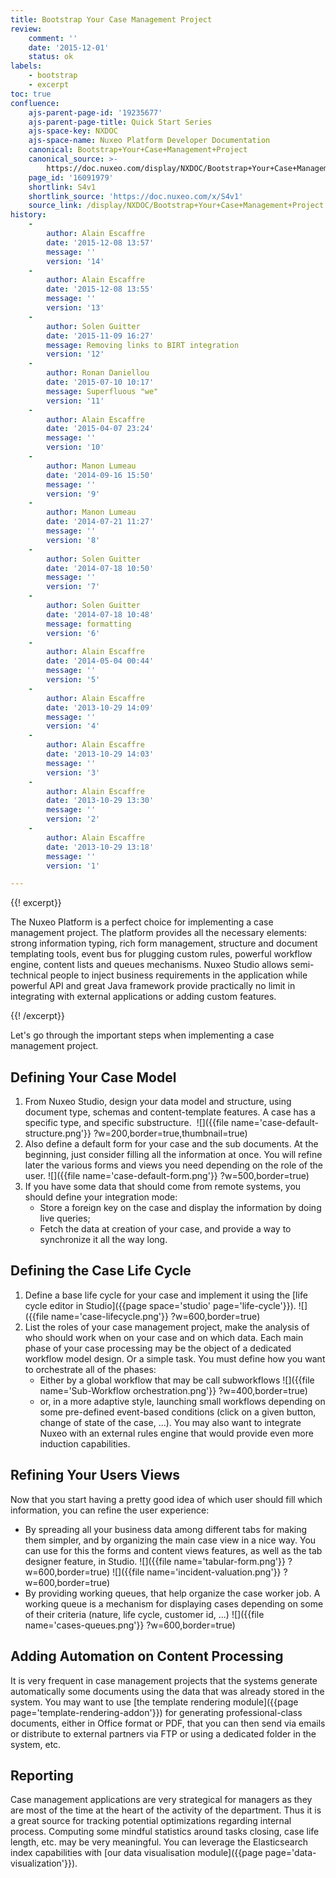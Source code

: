 ```yaml
---
title: Bootstrap Your Case Management Project
review:
    comment: ''
    date: '2015-12-01'
    status: ok
labels:
    - bootstrap
    - excerpt
toc: true
confluence:
    ajs-parent-page-id: '19235677'
    ajs-parent-page-title: Quick Start Series
    ajs-space-key: NXDOC
    ajs-space-name: Nuxeo Platform Developer Documentation
    canonical: Bootstrap+Your+Case+Management+Project
    canonical_source: >-
        https://doc.nuxeo.com/display/NXDOC/Bootstrap+Your+Case+Management+Project
    page_id: '16091979'
    shortlink: S4v1
    shortlink_source: 'https://doc.nuxeo.com/x/S4v1'
    source_link: /display/NXDOC/Bootstrap+Your+Case+Management+Project
history:
    - 
        author: Alain Escaffre
        date: '2015-12-08 13:57'
        message: ''
        version: '14'
    - 
        author: Alain Escaffre
        date: '2015-12-08 13:55'
        message: ''
        version: '13'
    - 
        author: Solen Guitter
        date: '2015-11-09 16:27'
        message: Removing links to BIRT integration
        version: '12'
    - 
        author: Ronan Daniellou
        date: '2015-07-10 10:17'
        message: Superfluous "we"
        version: '11'
    - 
        author: Alain Escaffre
        date: '2015-04-07 23:24'
        message: ''
        version: '10'
    - 
        author: Manon Lumeau
        date: '2014-09-16 15:50'
        message: ''
        version: '9'
    - 
        author: Manon Lumeau
        date: '2014-07-21 11:27'
        message: ''
        version: '8'
    - 
        author: Solen Guitter
        date: '2014-07-18 10:50'
        message: ''
        version: '7'
    - 
        author: Solen Guitter
        date: '2014-07-18 10:48'
        message: formatting
        version: '6'
    - 
        author: Alain Escaffre
        date: '2014-05-04 00:44'
        message: ''
        version: '5'
    - 
        author: Alain Escaffre
        date: '2013-10-29 14:09'
        message: ''
        version: '4'
    - 
        author: Alain Escaffre
        date: '2013-10-29 14:03'
        message: ''
        version: '3'
    - 
        author: Alain Escaffre
        date: '2013-10-29 13:30'
        message: ''
        version: '2'
    - 
        author: Alain Escaffre
        date: '2013-10-29 13:18'
        message: ''
        version: '1'

---
```

{{! excerpt}}

The Nuxeo Platform is a perfect choice for implementing a case management project. The platform provides all the necessary elements: strong information typing, rich form management, structure and document templating tools, event bus for plugging custom rules, powerful workflow engine, content lists and queues mechanisms. Nuxeo Studio allows semi-technical people to inject business requirements in the application while powerful API and great Java framework provide practically no limit in integrating with external applications or adding custom features.

{{! /excerpt}}

Let's go through the important steps when implementing a case management project.

## Defining Your Case Model

1.  From Nuxeo Studio, design your data model and structure, using document type, schemas and content-template features. A case has a specific type, and specific substructure.&nbsp;
    ![]({{file name='case-default-structure.png'}} ?w=200,border=true,thumbnail=true)
2.  Also define a default form for your case and the sub documents. At the beginning, just consider filling all the information at once. You will refine later the various forms and views you need depending on the role of the user.
    ![]({{file name='case-default-form.png'}} ?w=500,border=true)
3.  If you have some data that should come from remote systems, you should define your integration mode:
    *   Store a foreign key on the case and display the information by doing live queries;
    *   Fetch the data at creation of your case, and provide a way to synchronize it all the way long.

## Defining the Case Life Cycle

1.  Define a base life cycle for your case and implement it using the [life cycle editor in Studio]({{page space='studio' page='life-cycle'}}).
    ![]({{file name='case-lifecycle.png'}} ?w=600,border=true)
2.  List the roles of your case management project, make the analysis of who should work when on your case and on which data. Each main phase of your case processing may be the object of a dedicated workflow model design. Or a simple task. You must define how you want to orchestrate all of the phases:
    *   Either by a global workflow that may be call subworkflows
        ![]({{file name='Sub-Workflow orchestration.png'}} ?w=400,border=true)
    *   or, in a more adaptive style, launching small workflows depending on some pre-defined event-based conditions (click on a given button, change of state of the case, &hellip;). You may also want to integrate Nuxeo with an external rules engine that would provide even more induction capabilities.

## Refining Your Users Views

Now that you start having a pretty good idea of which user should fill which information, you can refine the user experience:

*   By spreading all your business data among different tabs for making them simpler, and by organizing the main case view in a nice way. You can use for this the forms and content views features, as well as the tab designer feature, in Studio.
    ![]({{file name='tabular-form.png'}} ?w=600,border=true) ![]({{file name='incident-valuation.png'}} ?w=600,border=true)
*   By providing working queues, that help organize the case worker job. A working queue is a mechanism for displaying cases depending on some of their criteria (nature, life cycle, customer id, ...)
    ![]({{file name='cases-queues.png'}} ?w=600,border=true)

## Adding Automation on Content Processing

It is very frequent in case management projects that the systems generate automatically some documents using the data that was already stored in the system. You may want to use [the template rendering module]({{page page='template-rendering-addon'}}) for generating professional-class documents, either in Office format or PDF, that you can then send via emails or distribute to external partners via FTP or using a dedicated folder in the system, etc.

## Reporting

Case management applications are very strategical for managers as they are most of the time at the heart of the activity of the department. Thus it is a great source for tracking potential optimizations regarding internal process. Computing some mindful statistics around tasks closing, case life length, etc. may be very meaningful. You can leverage the Elasticsearch index capabilities with [our data visualisation module]({{page page='data-visualization'}}).